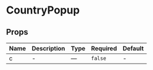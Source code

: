 # CountryPopup

## Props

<!-- @vuese:CountryPopup:props:start -->
|Name|Description|Type|Required|Default|
|---|---|---|---|---|
|c|-|—|`false`|-|

<!-- @vuese:CountryPopup:props:end -->


